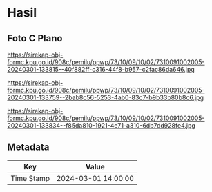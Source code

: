 # Hasil

## Foto C Plano

https://sirekap-obj-formc.kpu.go.id/908c/pemilu/ppwp/73/10/09/10/02/7310091002005-20240301-133815--40f882ff-c316-44f8-b957-c2fac86da646.jpg

https://sirekap-obj-formc.kpu.go.id/908c/pemilu/ppwp/73/10/09/10/02/7310091002005-20240301-133759--2bab8c56-5253-4ab0-83c7-b9b33b80b8c6.jpg

https://sirekap-obj-formc.kpu.go.id/908c/pemilu/ppwp/73/10/09/10/02/7310091002005-20240301-133834--f85da810-1921-4e71-a310-6db7dd928fe4.jpg


## Metadata

| Key        | Value               |
| ---------- | ------------------- |
| Time Stamp | 2024-03-01 14:00:00 |



